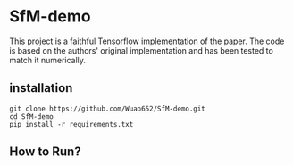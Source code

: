 # SfM-demo
This project is a faithful Tensorflow implementation of the paper. The code is based on the authors' original implementation and has been tested to match it numerically.

## installation
```
git clone https://github.com/Wuao652/SfM-demo.git
cd SfM-demo
pip install -r requirements.txt
```
## How to Run?
